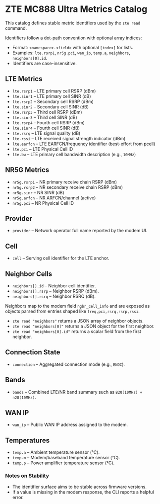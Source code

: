 # ZTE MC888 Ultra Metrics Catalog

This catalog defines stable metric identifiers used by the `zte read` command.

Identifiers follow a dot-path convention with optional array indices:

- Format: `<namespace>.<field>` with optional `[index]` for lists.
- Examples: `lte.rsrp1`, `nr5g.pci`, `wan_ip`, `temp.a`, `neighbors`, `neighbors[0].id`.
- Identifiers are case-insensitive.


## LTE Metrics
- `lte.rsrp1` – LTE primary cell RSRP (dBm)
- `lte.sinr1` – LTE primary cell SINR (dB)
- `lte.rsrp2` – Secondary cell RSRP (dBm)
- `lte.sinr2` – Secondary cell SINR (dB)
- `lte.rsrp3` – Third cell RSRP (dBm)
- `lte.sinr3` – Third cell SINR (dB)
- `lte.rsrp4` – Fourth cell RSRP (dBm)
- `lte.sinr4` – Fourth cell SINR (dB)
- `lte.rsrq` – LTE signal quality (dB)
- `lte.rssi` – LTE received signal strength indicator (dBm)
- `lte.earfcn` – LTE EARFCN/frequency identifier (best-effort from pcell)
- `lte.pci` – LTE Physical Cell ID
- `lte.bw` – LTE primary cell bandwidth description (e.g., `10MHz`)

## NR5G Metrics
- `nr5g.rsrp1` – NR primary receive chain RSRP (dBm)
- `nr5g.rsrp2` – NR secondary receive chain RSRP (dBm)
- `nr5g.sinr` – NR SINR (dB)
- `nr5g.arfcn` – NR ARFCN/channel (active)
- `nr5g.pci` – NR Physical Cell ID

## Provider
- `provider` – Network operator full name reported by the modem UI.

## Cell
- `cell` – Serving cell identifier for the LTE anchor.

## Neighbor Cells
- `neighbors[].id` – Neighbor cell identifier.
- `neighbors[].rsrp` – Neighbor RSRP (dBm).
- `neighbors[].rsrq` – Neighbor RSRQ (dB).

Neighbors map to the modem field `ngbr_cell_info` and are exposed as objects
parsed from entries shaped like `freq,pci,rsrq,rsrp,rssi`.

- `zte read "neighbors"` returns a JSON array of neighbor objects.
- `zte read "neighbors[0]"` returns a JSON object for the first neighbor.
- `zte read "neighbors[0].id"` returns a scalar field from the first neighbor.

## Connection State
- `connection` – Aggregated connection mode (e.g., `ENDC`).

## Bands
- `bands` – Combined LTE/NR band summary such as `B20(10MHz) + n28(10MHz)`.

## WAN IP
- `wan_ip` – Public WAN IP address assigned to the modem.

## Temperatures
- `temp.a` – Ambient temperature sensor (°C).
- `temp.m` – Modem/baseband temperature sensor (°C).
- `temp.p` – Power amplifier temperature sensor (°C).

### Notes on Stability
- The identifier surface aims to be stable across firmware versions.
- If a value is missing in the modem response, the CLI reports a helpful error.
